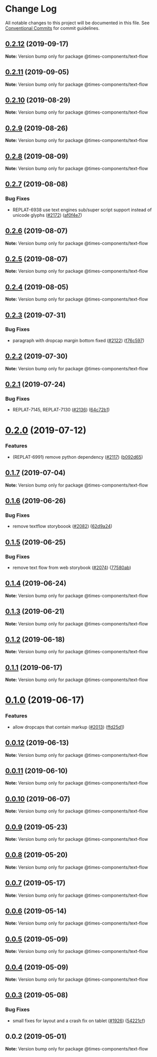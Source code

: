 # Change Log

All notable changes to this project will be documented in this file.
See [Conventional Commits](https://conventionalcommits.org) for commit guidelines.

## [0.2.12](https://github.com/newsuk/times-components/compare/@times-components/text-flow@0.2.11...@times-components/text-flow@0.2.12) (2019-09-17)

**Note:** Version bump only for package @times-components/text-flow





## [0.2.11](https://github.com/newsuk/times-components/compare/@times-components/text-flow@0.2.10...@times-components/text-flow@0.2.11) (2019-09-05)

**Note:** Version bump only for package @times-components/text-flow





## [0.2.10](https://github.com/newsuk/times-components/compare/@times-components/text-flow@0.2.9...@times-components/text-flow@0.2.10) (2019-08-29)

**Note:** Version bump only for package @times-components/text-flow





## [0.2.9](https://github.com/newsuk/times-components/compare/@times-components/text-flow@0.2.8...@times-components/text-flow@0.2.9) (2019-08-26)

**Note:** Version bump only for package @times-components/text-flow





## [0.2.8](https://github.com/newsuk/times-components/compare/@times-components/text-flow@0.2.7...@times-components/text-flow@0.2.8) (2019-08-09)

**Note:** Version bump only for package @times-components/text-flow





## [0.2.7](https://github.com/newsuk/times-components/compare/@times-components/text-flow@0.2.6...@times-components/text-flow@0.2.7) (2019-08-08)


### Bug Fixes

* REPLAT-6938 use text engines sub/super script support instead of unicode glyphs ([#2172](https://github.com/newsuk/times-components/issues/2172)) ([af0f4e7](https://github.com/newsuk/times-components/commit/af0f4e7))





## [0.2.6](https://github.com/newsuk/times-components/compare/@times-components/text-flow@0.2.5...@times-components/text-flow@0.2.6) (2019-08-07)

**Note:** Version bump only for package @times-components/text-flow





## [0.2.5](https://github.com/newsuk/times-components/compare/@times-components/text-flow@0.2.4...@times-components/text-flow@0.2.5) (2019-08-07)

**Note:** Version bump only for package @times-components/text-flow





## [0.2.4](https://github.com/newsuk/times-components/compare/@times-components/text-flow@0.2.3...@times-components/text-flow@0.2.4) (2019-08-05)

**Note:** Version bump only for package @times-components/text-flow





## [0.2.3](https://github.com/newsuk/times-components/compare/@times-components/text-flow@0.2.2...@times-components/text-flow@0.2.3) (2019-07-31)


### Bug Fixes

* paragraph with dropcap margin bottom fixed ([#2122](https://github.com/newsuk/times-components/issues/2122)) ([f76c597](https://github.com/newsuk/times-components/commit/f76c597))





## [0.2.2](https://github.com/newsuk/times-components/compare/@times-components/text-flow@0.2.1...@times-components/text-flow@0.2.2) (2019-07-30)

**Note:** Version bump only for package @times-components/text-flow





## [0.2.1](https://github.com/newsuk/times-components/compare/@times-components/text-flow@0.2.0...@times-components/text-flow@0.2.1) (2019-07-24)


### Bug Fixes

* REPLAT-7145, REPLAT-7130 ([#2136](https://github.com/newsuk/times-components/issues/2136)) ([64c72b1](https://github.com/newsuk/times-components/commit/64c72b1))





# [0.2.0](https://github.com/newsuk/times-components/compare/@times-components/text-flow@0.1.7...@times-components/text-flow@0.2.0) (2019-07-12)


### Features

* (REPLAT-6991) remove python dependency ([#2117](https://github.com/newsuk/times-components/issues/2117)) ([b092d65](https://github.com/newsuk/times-components/commit/b092d65))





## [0.1.7](https://github.com/newsuk/times-components/compare/@times-components/text-flow@0.1.6...@times-components/text-flow@0.1.7) (2019-07-04)

**Note:** Version bump only for package @times-components/text-flow





## [0.1.6](https://github.com/newsuk/times-components/compare/@times-components/text-flow@0.1.5...@times-components/text-flow@0.1.6) (2019-06-26)


### Bug Fixes

* remove textflow storyboook ([#2082](https://github.com/newsuk/times-components/issues/2082)) ([62d9a24](https://github.com/newsuk/times-components/commit/62d9a24))





## [0.1.5](https://github.com/newsuk/times-components/compare/@times-components/text-flow@0.1.4...@times-components/text-flow@0.1.5) (2019-06-25)


### Bug Fixes

* remove text flow from web storybook ([#2074](https://github.com/newsuk/times-components/issues/2074)) ([77580ab](https://github.com/newsuk/times-components/commit/77580ab))





## [0.1.4](https://github.com/newsuk/times-components/compare/@times-components/text-flow@0.1.3...@times-components/text-flow@0.1.4) (2019-06-24)

**Note:** Version bump only for package @times-components/text-flow





## [0.1.3](https://github.com/newsuk/times-components/compare/@times-components/text-flow@0.1.2...@times-components/text-flow@0.1.3) (2019-06-21)

**Note:** Version bump only for package @times-components/text-flow





## [0.1.2](https://github.com/newsuk/times-components/compare/@times-components/text-flow@0.1.1...@times-components/text-flow@0.1.2) (2019-06-18)

**Note:** Version bump only for package @times-components/text-flow





## [0.1.1](https://github.com/newsuk/times-components/compare/@times-components/text-flow@0.1.0...@times-components/text-flow@0.1.1) (2019-06-17)

**Note:** Version bump only for package @times-components/text-flow





# [0.1.0](https://github.com/newsuk/times-components/compare/@times-components/text-flow@0.0.12...@times-components/text-flow@0.1.0) (2019-06-17)


### Features

* allow dropcaps that contain markup ([#2013](https://github.com/newsuk/times-components/issues/2013)) ([ffd25d1](https://github.com/newsuk/times-components/commit/ffd25d1))





## [0.0.12](https://github.com/newsuk/times-components/compare/@times-components/text-flow@0.0.11...@times-components/text-flow@0.0.12) (2019-06-13)

**Note:** Version bump only for package @times-components/text-flow





## [0.0.11](https://github.com/newsuk/times-components/compare/@times-components/text-flow@0.0.10...@times-components/text-flow@0.0.11) (2019-06-10)

**Note:** Version bump only for package @times-components/text-flow





## [0.0.10](https://github.com/newsuk/times-components/compare/@times-components/text-flow@0.0.9...@times-components/text-flow@0.0.10) (2019-06-07)

**Note:** Version bump only for package @times-components/text-flow





## [0.0.9](https://github.com/newsuk/times-components/compare/@times-components/text-flow@0.0.8...@times-components/text-flow@0.0.9) (2019-05-23)

**Note:** Version bump only for package @times-components/text-flow





## [0.0.8](https://github.com/newsuk/times-components/compare/@times-components/text-flow@0.0.7...@times-components/text-flow@0.0.8) (2019-05-20)

**Note:** Version bump only for package @times-components/text-flow





## [0.0.7](https://github.com/newsuk/times-components/compare/@times-components/text-flow@0.0.6...@times-components/text-flow@0.0.7) (2019-05-17)

**Note:** Version bump only for package @times-components/text-flow





## [0.0.6](https://github.com/newsuk/times-components/compare/@times-components/text-flow@0.0.5...@times-components/text-flow@0.0.6) (2019-05-14)

**Note:** Version bump only for package @times-components/text-flow





## [0.0.5](https://github.com/newsuk/times-components/compare/@times-components/text-flow@0.0.4...@times-components/text-flow@0.0.5) (2019-05-09)

**Note:** Version bump only for package @times-components/text-flow





## [0.0.4](https://github.com/newsuk/times-components/compare/@times-components/text-flow@0.0.3...@times-components/text-flow@0.0.4) (2019-05-09)

**Note:** Version bump only for package @times-components/text-flow





## [0.0.3](https://github.com/newsuk/times-components/compare/@times-components/text-flow@0.0.2...@times-components/text-flow@0.0.3) (2019-05-08)


### Bug Fixes

* small fixes for layout and a crash fix on tablet ([#1926](https://github.com/newsuk/times-components/issues/1926)) ([54221cf](https://github.com/newsuk/times-components/commit/54221cf))





## 0.0.2 (2019-05-01)

**Note:** Version bump only for package @times-components/text-flow
